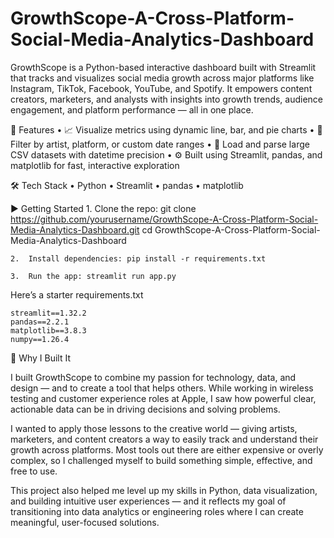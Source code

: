 # GrowthScope-A-Cross-Platform-Social-Media-Analytics-Dashboard
GrowthScope is a Python-based interactive dashboard built with Streamlit that tracks and visualizes social media growth across major platforms like Instagram, TikTok, Facebook, YouTube, and Spotify. It empowers content creators, marketers, and analysts with insights into growth trends, audience engagement, and platform performance — all in one place.

🔧 Features
	•	📈 Visualize metrics using dynamic line, bar, and pie charts
	•	📅 Filter by artist, platform, or custom date ranges
	•	📂 Load and parse large CSV datasets with datetime precision
	•	⚙️ Built using Streamlit, pandas, and matplotlib for fast, interactive exploration

🛠 Tech Stack
	•	Python
	•	Streamlit
	•	pandas
	•	matplotlib

 ▶️ Getting Started
 	1.	Clone the repo: git clone https://github.com/yourusername/GrowthScope-A-Cross-Platform-Social-Media-Analytics-Dashboard.git
cd GrowthScope-A-Cross-Platform-Social-Media-Analytics-Dashboard

	2.	Install dependencies: pip install -r requirements.txt

 	3.	Run the app: streamlit run app.py

Here’s a starter requirements.txt

	streamlit==1.32.2
	pandas==2.2.1
	matplotlib==3.8.3
	numpy==1.26.4

🧠 Why I Built It

I built GrowthScope to combine my passion for technology, data, and design — and to create a tool that helps others. While working in wireless testing and customer experience roles at Apple, I saw how powerful clear, actionable data can be in driving decisions and solving problems.

I wanted to apply those lessons to the creative world — giving artists, marketers, and content creators a way to easily track and understand their growth across platforms. Most tools out there are either expensive or overly complex, so I challenged myself to build something simple, effective, and free to use.

This project also helped me level up my skills in Python, data visualization, and building intuitive user experiences — and it reflects my goal of transitioning into data analytics or engineering roles where I can create meaningful, user-focused solutions.


